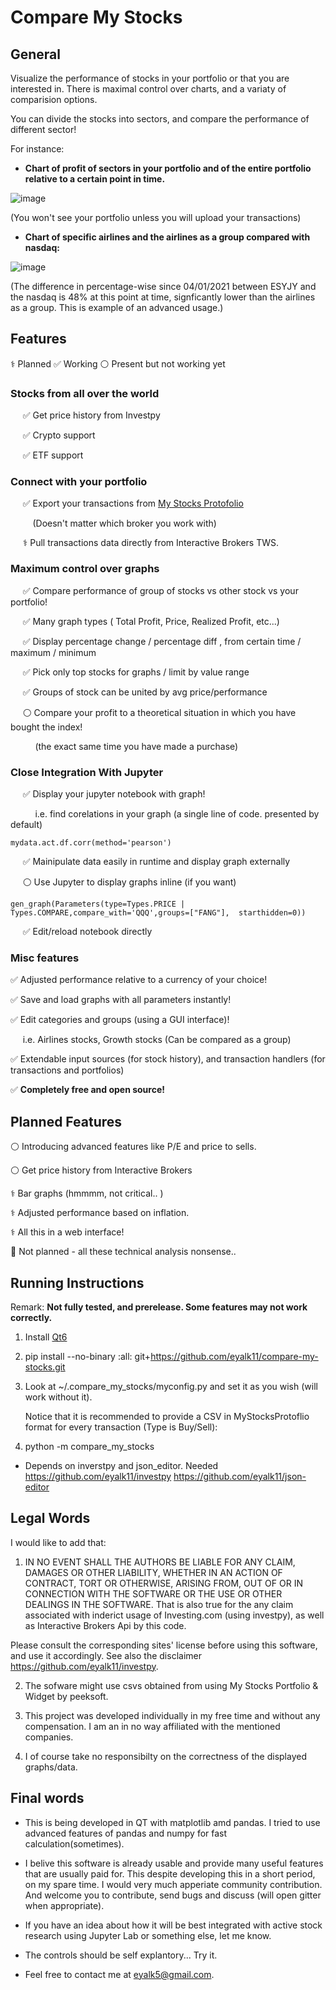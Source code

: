 
# Compare My Stocks

## General 
Visualize the performance of stocks in your portfolio or that  you are interested in.
There is maximal control over charts, and a variaty of comparision options. 

You can divide the stocks into sectors, and compare the performance of different sector! 

For instance: 

* **Chart of profit of sectors in your portfolio and of the entire portfolio relative to a certain point in time.** 

![image](https://user-images.githubusercontent.com/72234965/147883101-d565a1b1-eb57-4877-9a2c-706d63b48076.png)

(You won't see your portfolio unless you will upload your transactions)  

* **Chart of specific airlines and the airlines as a group compared with nasdaq:**
 
![image](https://user-images.githubusercontent.com/72234965/149631950-742d1a08-06f7-43ba-a1a3-fa7785f84edf.png)


(The difference in percentage-wise since 04/01/2021 between ESYJY and the nasdaq is  48% at this point at time, signficantly lower than the airlines as a group. This is example of an advanced usage.)

##  Features 
⚕️	Planned
✅ Working 
⚪ Present but not working yet

 
### **Stocks from all over the world**
 
&nbsp;&nbsp;&nbsp;&nbsp; ✅ Get price history from Investpy

&nbsp;&nbsp;&nbsp;&nbsp; ✅ Crypto support 

&nbsp;&nbsp;&nbsp;&nbsp; ✅ ETF support 

### **Connect with your portfolio**

&nbsp;&nbsp;&nbsp;&nbsp; ✅ Export your transactions from [My Stocks Protofolio](https://play.google.com/store/apps/details?id=co.peeksoft.stocks) 

&nbsp;&nbsp;&nbsp;&nbsp;&nbsp;&nbsp;&nbsp;&nbsp; (Doesn't matter which broker you work with)

&nbsp;&nbsp;&nbsp;&nbsp; ⚕️ Pull transactions data directly from Interactive Brokers TWS. 

### **Maximum control over graphs**

 &nbsp;&nbsp;&nbsp;&nbsp; ✅ Compare performance of group of stocks vs other stock vs your portfolio! 

&nbsp;&nbsp;&nbsp;&nbsp; ✅ Many graph types ( Total Profit, Price, Realized Profit, etc...) 

&nbsp;&nbsp;&nbsp;&nbsp; ✅ Display percentage change / percentage diff , from certain time / maximum / minimum 

&nbsp;&nbsp;&nbsp;&nbsp; ✅ Pick only top stocks for graphs / limit by value range

&nbsp;&nbsp;&nbsp;&nbsp; ✅ Groups of stock can be united by avg price/performance 

&nbsp;&nbsp;&nbsp;&nbsp; ⚪ Compare your profit to a theoretical situation in which you have bought the index!

&nbsp;&nbsp;&nbsp;&nbsp; &nbsp;&nbsp;&nbsp;&nbsp; (the exact same time you have made a purchase)


### **Close Integration With Jupyter**

&nbsp;&nbsp;&nbsp;&nbsp; ✅  Display your jupyter notebook with graph! 

&nbsp;&nbsp;&nbsp;&nbsp; &nbsp;&nbsp;&nbsp;&nbsp;  i.e. find corelations in your graph (a single line of code. presented by default)
```
mydata.act.df.corr(method='pearson')
```

&nbsp;&nbsp;&nbsp;&nbsp; ✅ Mainipulate data easily in runtime and display graph externally


&nbsp;&nbsp;&nbsp;&nbsp; ⚪ Use Jupyter to display graphs inline (if you want) 
```
gen_graph(Parameters(type=Types.PRICE | Types.COMPARE,compare_with='QQQ',groups=["FANG"],  starthidden=0))
```

&nbsp;&nbsp;&nbsp;&nbsp; ✅ Edit/reload notebook directly





### Misc features 

✅ Adjusted performance relative to a currency of your choice! 

✅ Save and load graphs with all parameters instantly! 

✅ Edit categories and groups (using a GUI interface)! 

&nbsp;&nbsp;&nbsp;&nbsp;  i.e. Airlines stocks, Growth stocks (Can be compared as a group)


✅ Extendable input sources (for stock history), and transaction handlers (for transactions and portfolios)


✅ **Completely free and open source!** 

## Planned Features

⚪ Introducing advanced features like P/E and price to sells.

⚪ Get price history from Interactive Brokers 

⚕️	Bar graphs (hmmmm, not critical.. ) 

⚕️ Adjusted performance based on inflation. 





⚕️ All this in a web interface!


🔴 Not planned - all these technical analysis nonsense..



## Running Instructions

Remark: **Not fully tested, and prerelease. Some features may not work correctly.** 

 1. Install [Qt6](https://www.qt.io/download) 
 2. pip install --no-binary  :all: git+https://github.com/eyalk11/compare-my-stocks.git
 3. Look at ~/.compare_my_stocks/myconfig.py and set it as you wish (will work without it).

    Notice that it is recommended to provide a CSV in MyStocksProtoflio format for every transaction (Type is Buy/Sell):
 
 4. python -m compare_my_stocks 

* Depends on inverstpy and json_editor. Needed https://github.com/eyalk11/investpy  https://github.com/eyalk11/json-editor 

## Legal Words

I would like to add that: 

1. IN NO EVENT SHALL THE AUTHORS BE LIABLE FOR ANY CLAIM, DAMAGES OR OTHER LIABILITY, WHETHER IN AN ACTION OF CONTRACT, TORT OR OTHERWISE, ARISING FROM, OUT OF OR IN CONNECTION WITH THE SOFTWARE OR THE USE OR OTHER DEALINGS IN THE SOFTWARE. That is also true for the any claim associated with inderict usage of Investing.com (using investpy), as well as Interactive Brokers Api by this code. 

Please consult the corresponding sites' license before using this software, and use it accordingly. See also the disclaimer https://github.com/eyalk11/investpy.

2. The sofware might use csvs obtained from using  My Stocks Portfolio & Widget by peeksoft.   

3. This project was developed individually in my free time and without any compensation. I am an in no way affiliated with the mentioned companies. 

4. I of course take no responsibilty on the correctness of the displayed graphs/data. 

## Final words
* This is being developed in QT with matplotlib amd pandas. I tried to use advanced features of pandas and numpy for fast calculation(sometimes).



* I belive this software is already usable and provide many useful features that are usually paid for. This despite developing this in a short period, on my spare time. I would very much apperiate community contribution. And welcome you to contribute, send bugs and discuss (will open gitter when appropriate). 

* If you have an idea about how it will be best integrated with active stock research using Jupyter Lab or something else, let me know. 

* The controls should be self explantory... Try it. 
 
* Feel free to contact me at eyalk5@gmail.com.

